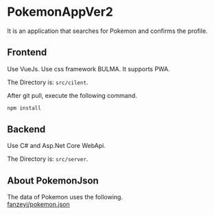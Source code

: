# PokemonAppVer2

It is an application that searches for Pokemon and confirms the profile.

## Frontend

Use VueJs.
Use css framework BULMA.
It supports PWA.

The Directory is: `src/cilent`.

After git pull, execute the following command.

```bash
npm install
```

## Backend

Use C# and Asp.Net Core WebApi.

The Directory is: `src/server`.

## About PokemonJson


The data of Pokemon uses the following.  
[fanzeyi/pokemon.json](https://github.com/fanzeyi/pokemon.json)
